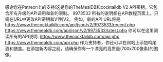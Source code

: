 感谢您在Patreon上的支持!这是您的TheMealDB和cocktaildb V2 API密钥，它包含所有升级的API调用和新的限制。
9973533
所有的说明都在API教程页面上，只需在URL中更改API密钥和V1到V2。
例如，新的API URL将是:
https://www.thecocktaildb.com/api/json/v2/9973533/recent.php
https://www.themealdb.com/api/json/v2/9973533/latest.php
你可以在这里阅读所有的API说明:
https://www.thecocktaildb.com/api.php
https://www.themealdb.com/api.php
作为支持者，你还可以在网站上添加鸡尾酒和膳食。在添加新内容之前，请确保你有一个漂亮的高质量(700x700像素)的图像。
